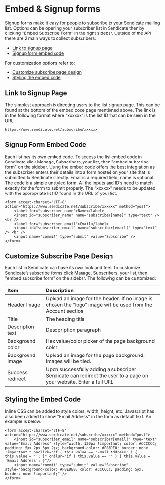 # Embed & Signup forms

Signup forms make it easy for people to subscribe to your Sendicate mailing list.  Options can be opening your subscriber list in Sendicate then by clicking “Embed Subscribe Form” in the right sidebar.  Outside of the API there are 2 main ways to collect subscribers:

* [Link to signup page](#link-to-signup-page)
* [Signup form embed code](#signup-form-embed-code)

For customization options refer to:

* [Customize subscribe page design](#customize-subscribe-page-design)
* [Styling the embed code](#styling-the-embed-code)

## Link to Signup Page

The simplest approach is directing users to the list signup page.  This can be found at the bottom of the embed code page mentioned above.  The link is in the following format where “xxxxxx” is the list ID that can be seen in the URL.

    https://www.sendicate.net/subscribe/xxxxxx

##  Signup Form Embed Code   

Each list has its own embed code.  To access the list embed code in Sendicate click Manage, Subscribers, your list, then "embed subscribe form" on the sidebar.  Using the embed code offers the best integration as the subscriber enters their details into a form hosted on your site that is submitted to Sendicate directly.  Email is a required field, name is optional.   The code is a simple unstyled form.  All the inputs and ID’s need to match exactly for the form to submit properly.  The “xxxxxx” needs to be updated with the appropriate list ID found in the URL of your list.

    <form accept-charset="UTF-8" action="https://www.sendicate.net/subscribe/xxxxxx" method="post"> 
        <label for="subscriber_name">Name</label> 
        <input id="subscriber_name" name="subscriber[name]" type="text" /> <br /> 
        <label for="subscriber_email">Email</label> 
        <input id="subscriber_email" name="subscriber[email]" type="text" /> <br /> 
        <input name="commit" type="submit" value="Subscribe" /> 
    </form> 

## Customize Subscribe Page Design

Each list in Sendicate can have its own look and feel.  To customize Sendicate’s subscribe forms click Manage, Subscribers, your list, then "embed subscribe form" on the sidebar.   The following can be customized:

| Item | Description |
| :----- | :----- |
| Header Image  | Upload an image for the header.  If no image is chosen the “logo” image will be used from the Account section |
| Title | The heading title|
| Description text | Descpription paragraph|
| Background color | Hex value/color picker of the page background color|
| Background image | Upload an image for the page background.  Images will be tiled. |
| Success redirect| Upon successfully adding a subscriber Sendicate can redirect the user to a page on your website.  Enter a full URL |

## Styling the Embed Code

Inline CSS can be added to style colors, width, height, etc.  Javascript has also been added to show "Email Address" in the form as default text.  An example is below:

    <form accept-charset="UTF-8" action="https://www.sendicate.net/subscribe/xxxxxx" method="post">
        <input id="subscriber_email" name="subscriber[email]" type="text" value="Email Address" style="width: 130px !important; color: #CCCCCC; padding: 5px 2px 5px 2px; background-color: #F8EDE8; border: none !important;" onclick="if ( this.value == 'Email Address' ) { this.value = ''; }" onblur="if ( this.value == '' ) { this.value = 'Email Address'; }"/> 
        <input name="commit" type="submit" value="Subscribe" style="background-color: #F8EDE8; color: #CCCCCC; padding: 5px; border: none !important;" />
    </form>
